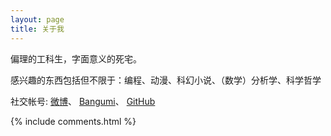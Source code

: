 ```yaml
---
layout: page
title: 关于我 
---
```


偏理的工科生，字面意义的死宅。
<p>
感兴趣的东西包括但不限于：编程、动漫、科幻小说、（数学）分析学、科学哲学
<p>
社交帐号:
<a href="https://weibo.com/MiFantasy000">微博</a>、
<a href="http://bangumi.tv/user/miroox">Bangumi</a>、
<a href="https://github.com/miRoox">GitHub</a>


{% include comments.html %}


